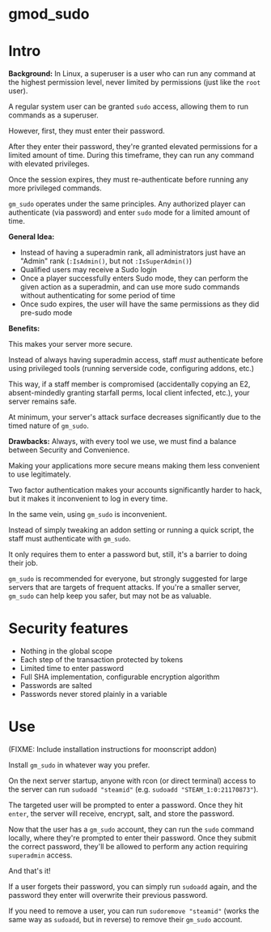 # gmod_sudo

# Intro

**Background:**
In Linux, a superuser is a user who can run any command at the highest permission level, never limited by permissions (just like the `root` user).

A regular system user can be granted `sudo` access, allowing them to run commands as a superuser.

However, first, they must enter their password.

After they enter their password, they're granted elevated permissions for a limited amount of time. During this timeframe, they can run any command with elevated privileges.

Once the session expires, they must re-authenticate before running any more privileged commands.

`gm_sudo` operates under the same principles. Any authorized player can authenticate (via password) and enter `sudo` mode for a limited amount of time.

**General Idea:**
 - Instead of having a superadmin rank, all administrators just have an "Admin" rank (`:IsAdmin()`, but not `:IsSuperAdmin()`)
 - Qualified users may receive a Sudo login
 - Once a player successfully enters Sudo mode, they can perform the given action as a superadmin, and can use more sudo commands without authenticating for some period of time
 - Once sudo expires, the user will have the same permissions as they did pre-sudo mode


**Benefits:**

This makes your server more secure.

Instead of always having superadmin access, staff _must_ authenticate before using privileged tools (running serverside code, configuring addons, etc.)


This way, if a staff member is compromised (accidentally copying an E2, absent-mindedly granting starfall perms, local client infected, etc.), your server remains safe.

At minimum, your server's attack surface decreases significantly due to the timed nature of `gm_sudo`.


**Drawbacks:**
Always, with every tool we use, we must find a balance between Security and Convenience.

Making your applications more secure means making them less convenient to use legitimately.

Two factor authentication makes your accounts significantly harder to hack, but it makes it inconvenient to log in every time.

In the same vein, using `gm_sudo` is inconvenient.

Instead of simply tweaking an addon setting or running a quick script, the staff must authenticate with `gm_sudo`.

It only requires them to enter a password but, still, it's a barrier to doing their job.

`gm_sudo` is recommended for everyone, but strongly suggested for large servers that are targets of frequent attacks.
If you're a smaller server, `gm_sudo` can help keep you safer, but may not be as valuable.


# Security features
 - Nothing in the global scope
 - Each step of the transaction protected by tokens
 - Limited time to enter password
 - Full SHA implementation, configurable encryption algorithm
 - Passwords are salted
 - Passwords never stored plainly in a variable

# Use
(FIXME: Include installation instructions for moonscript addon)

Install `gm_sudo` in whatever way you prefer.

On the next server startup, anyone with rcon (or direct terminal) access to the server can run `sudoadd "steamid"` (e.g. `sudoadd "STEAM_1:0:21170873"`).

The targeted user will be prompted to enter a password. Once they hit `enter`, the server will receive, encrypt, salt, and store the password.

Now that the user has a `gm_sudo` account, they can run the `sudo` command locally, where they're prompted to enter their password. Once they submit the correct password, they'll be allowed to perform any action requiring `superadmin` access.

And that's it!

If a user forgets their password, you can simply run `sudoadd` again, and the password they enter will overwrite their previous password.

If you need to remove a user, you can run `sudoremove "steamid"` (works the same way as `sudoadd`, but in reverse) to remove their `gm_sudo` account.
